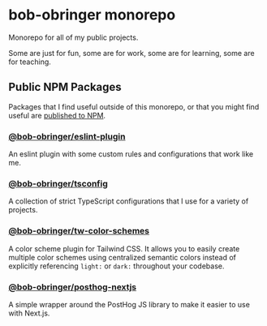 # bob-obringer monorepo

Monorepo for all of my public projects.

Some are just for fun, some are for work, some are for learning, some are for teaching.

## Public NPM Packages

Packages that I find useful outside of this monorepo, or that you might find
useful are [published to NPM](https://www.npmjs.com/~bob-obringer).

### [@bob-obringer/eslint-plugin](public-packages/eslint-plugin)

An eslint plugin with some custom rules and configurations that work like me.

### [@bob-obringer/tsconfig](public-packages/tsconfig)

A collection of strict TypeScript configurations that I use for a variety
of projects.

### [@bob-obringer/tw-color-schemes](public-packages/tw-color-schemes)

A color scheme plugin for Tailwind CSS. It allows you to easily create multiple
color schemes using centralized semantic colors instead of explicitly referencing
`light:` or `dark:` throughout your codebase.

### [@bob-obringer/posthog-nextjs](public-packages/posthog-nextjs)

A simple wrapper around the PostHog JS library to make it easier to use with Next.js.
